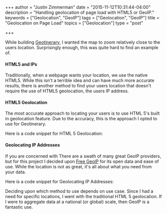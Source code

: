 +++
author = "Justin Zimmerman"
date = "2015-11-12T10:31:44-04:00"
description = "Handling geolocation of page load with HTML5 or GeoIP."
keywords = ["Geolocation", "GeoIP"]
tags = ["Geolocation", "GeoIP"]
title = "Geolocation on Page Load"
topics = ["Geolocation"]
type = "post"

+++

While building [Geotinerary](https://geotinerary.herokuapp.com/), I wanted the map to zoom relatively close to the users location. Surprisingly enough, this was quite hard to find an example of.

#### HTML5 and IPs
Traditionally, when a webpage wants your location, we use the native HTML5. While this isn't a terrible idea and can have much more accurate results, there is another method to find your users location that doesn't require the use of HTML5 geolocation, the users IP address.

#### HTML5 Geolocation

The most accurate approach to locating your users is to use HTML 5's built in geolocation feature. Due to the accuracy, this is the approach I opted to use for Geotinerary.

Here is a code snippet for HTML 5 Geolocation:

<script src="https://gist.github.com/jrzimmerman/c4039796cfaa84980cbe.js"></script>

#### Geolocating IP Addresses

If you are concerned with There are a swath of many great GeoIP providers, but for this project I decided upon [Free GeoIP](http://freegeoip.net/) for its open data and ease of use. While the location is not as great, it's all about what you need from your data.

Here is a code snippet for Geolocating IP Addresses:

<script src="https://gist.github.com/jrzimmerman/0453bdfd552de42f30f6.js"></script>

Deciding upon which method to use depends on use case. Since I had a need for specific locations, I went with the traditional HTML 5 geolocation. If I were to aggregate data at a national (or global) scale, then GeoIP is a fantastic use.
